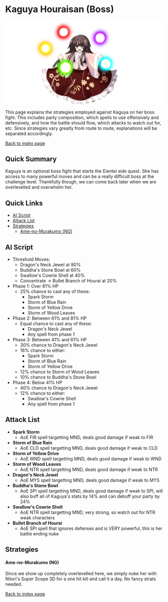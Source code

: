 # Kaguya Houraisan (Boss)

![](img/kaguya.png)

This page explains the strategies employed against Kaguya on her boss fight. This includes party composition, which spells to use offensively and defensively, and how the battle should flow, which attacks to watch out for, etc. Since strategies vary greatly from route to route, explanations will be separated accordingly.

[Back to index page](../index.md)

## Quick Summary

Kaguya is an optional boss fight that starts the Eientei side quest. She has access to many powerful moves and can be a really difficult boss at the challenge level. Thankfully though, we can come back later when we are overlevelled and overwhelm her.

## Quick Links
* [AI Script](#script)
* [Attack List](#attacks)
* [Strategies](#strats)
	* [Ame-no-Murakumo (NG)](#ng-murakumo)

## <a id="script"></a>AI Script

* Threshold Moves:
	* Dragon's Neck Jewel at 80%
	* Buddha's Stone Bowl at 60%
	* Swallow's Cowrie Shell at 40%
	* Concentrate -> Bullet Branch of Hourai at 20%
* Phase 1: Over 81% HP
	* 25% chance to cast any of these:
		* Spark Storm
		* Storm of Blue Rain
		* Storm of Yellow Drive
		* Storm of Wood Leaves
* Phase 2: Between 61% and 81% HP
	* Equal chance to cast any of these:
		* Dragon's Neck Jewel
		* Any spell from phase 1
* Phase 3: Between 41% and 61% HP
	* 30% chance to Dragon's Neck Jewel
	* 16% chance to either:
		* Spark Storm
		* Storm of Blue Rain
		* Storm of Yellow Drive
	* 12% chance to Storm of Wood Leaves
	* 10% chance to Buddha's Stone Bowl
* Phase 4: Below 41% HP
	* 40% chance to Dragon's Neck Jewel
	* 12% chance to either:
		* Swallow's Cowrie Shell
		* Any spell from phase 1

## <a id="attacks"></a>Attack List

* **Spark Storm**
	* AoE FIR spell targetting MND, deals good damage if weak to FIR
* **Storm of Blue Rain**
	* AoE CLD spell targetting MND, deals good damage if weak to CLD
* **Storm of Yellow Drive**
	* AoE WND spell targetting MND, deals good damage if weak to WND
* **Storm of Wood Leaves**
	* AoE NTR spell targetting MND, deals good damage if weak to NTR
* **Dragon's Neck Jewel**
	* AoE MYS spell targetting MND, deals good damage if weak to MYS
* **Buddha's Stone Bowl**
	* AoE SPI spell targetting MND, deals good damage if weak to SPI, will also buff all of Kaguya's stats by 14% and can debuff your party by 24%
* **Swallow's Cowrie Shell**
	* AoE NTR spell targetting MND, very strong, so watch out for NTR weak characters
* **Bullet Branch of Hourai**
	* AoE SPI spell that ignores defenses and is VERY powerful, this is her battle ending nuke

## <a id="strats"></a>Strategies

#### <a id="ng-murakumo"></a>Ame-no-Murakumo (NG)

Since we show up completely overlevelled here, we simply nuke her with Nitori's Super Scope 3D for a one hit kill and call it a day. No fancy strats needed.

[Back to index page](../index.md)
